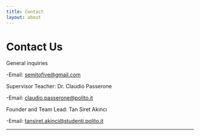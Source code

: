 ```yaml
---
title: Contact
layout: about
---
```

# Contact Us

General inquiries

-Email: [semitofive@gmail.com](mailto:semitofive@gmail.com)

Supervisor Teacher: Dr. Claudio Passerone

-Email: [claudio.passerone@polito.it](mailto:claudio.passerone@polito.it)

Founder and Team Lead: Tan Siret Akıncı

-Email: [tansiret.akinci@studenti.polito.it](mailto:tansiret.akinci@studenti.polito.it)

----

[^1]: [It can take up to 10 minutes for changes to your site to publish after you push the changes to GitHub](https://docs.github.com/en/pages/setting-up-a-github-pages-site-with-jekyll/creating-a-github-pages-site-with-jekyll#creating-your-site).

[Just the Docs]: https://just-the-docs.github.io/just-the-docs/
[GitHub Pages]: https://docs.github.com/en/pages
[README]: https://github.com/just-the-docs/just-the-docs-template/blob/main/README.md
[Jekyll]: https://jekyllrb.com
[GitHub Pages / Actions workflow]: https://github.blog/changelog/2022-07-27-github-pages-custom-github-actions-workflows-beta/
[use this template]: https://github.com/just-the-docs/just-the-docs-template/generate
